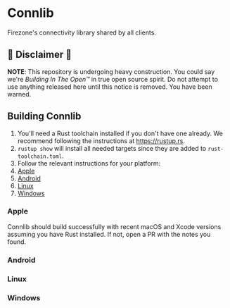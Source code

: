 # Connlib

Firezone's connectivity library shared by all clients.

## 🚧 Disclaimer 🚧

**NOTE**: This repository is undergoing heavy construction. You could say we're
_Building In The Open™_ in true open source spirit. Do not attempt to use
anything released here until this notice is removed. You have been warned.

## Building Connlib

1. You'll need a Rust toolchain installed if you don't have one already. We
   recommend following the instructions at https://rustup.rs.
1. `rustup show` will install all needed targets since they are added to `rust-toolchain.toml`.
1. Follow the relevant instructions for your platform:
1. [Apple](#apple)
1. [Android](#android)
1. [Linux](#linux)
1. [Windows](#windows)

### Apple

Connlib should build successfully with recent macOS and Xcode versions assuming
you have Rust installed. If not, open a PR with the notes you found.

### Android

### Linux

### Windows
